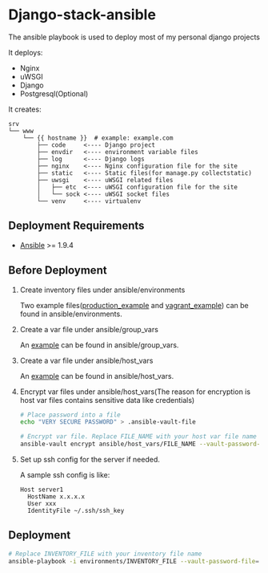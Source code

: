 # Django-stack-ansible

The ansible playbook is used to deploy most of my personal django projects

It deploys:

* Nginx
* uWSGI
* Django
* Postgresql(Optional)

It creates:

```
srv
└── www
    └── {{ hostname }}  # example: example.com
        ├── code     <---- Django project
        ├── envdir   <---- environment variable files
        ├── log      <---- Django logs
        ├── nginx    <---- Nginx configuration file for the site
        ├── static   <---- Static files(for manage.py collectstatic)
        ├── uwsgi    <---- uWSGI related files
        │   ├── etc  <---- uWSGI configuration file for the site
        │   └── sock <---- uWSGI socket files
        └── venv     <---- virtualenv
```

## Deployment Requirements

+ [Ansible](http://www.ansible.com/) >= 1.9.4


## Before Deployment

1. Create inventory files under ansible/environments

    Two example files([production_example](ansible/environments/production_example) and [vagrant_example](ansible/environments/vagrant_example)) can be found in ansible/environments.

2. Create a var file under ansible/group_vars

    An [example](ansible/group_vars/web.sample) can be found in ansible/group_vars.

3. Create a var file under ansible/host_vars

    An [example](ansible/host_vars/host_sample) can be found in ansible/host_vars.

4. Encrypt var files under ansible/host_vars(The reason for encryption is host var files contains sensitive data like credentials)

    ```bash
    # Place password into a file
    echo "VERY SECURE PASSWORD" > .ansible-vault-file

    # Encrypt var file. Replace FILE_NAME with your host var file name
    ansible-vault encrypt ansible/host_vars/FILE_NAME --vault-password-file=.ansible-vault-file
    ```

5. Set up ssh config for the server if needed.

    A sample ssh config is like:

    ```
    Host server1
      HostName x.x.x.x
      User xxx
      IdentityFile ~/.ssh/ssh_key
    ```

## Deployment

```bash
# Replace INVENTORY_FILE with your inventory file name
ansible-playbook -i environments/INVENTORY_FILE --vault-password-file=.ansible-vault-file site.yml
```
